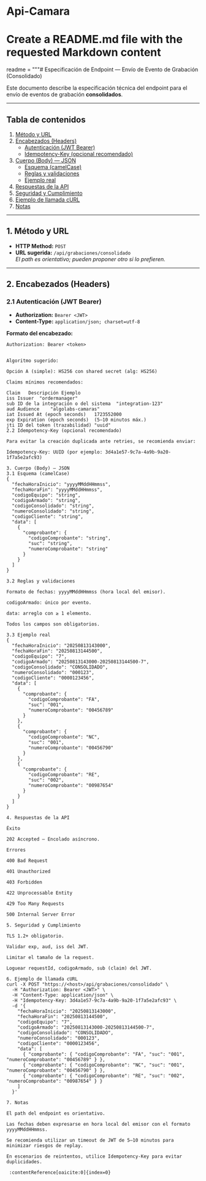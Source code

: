# Api-Camara

# Create a README.md file with the requested Markdown content
readme = """# Especificación de Endpoint — Envío de Evento de Grabación (Consolidado)

Este documento describe la especificación técnica del endpoint para el envío de eventos de grabación **consolidados**.

---

## Tabla de contenidos
1. [Método y URL](#1-método-y-url)
2. [Encabezados (Headers)](#2-encabezados-headers)
   - [Autenticación (JWT Bearer)](#21-autenticación-jwt-bearer)
   - [Idempotency-Key (opcional recomendado)](#22-idempotency-key-opcional-recomendado)
3. [Cuerpo (Body) — JSON](#3-cuerpo-body--json)
   - [Esquema (camelCase)](#31-esquema-camelcase)
   - [Reglas y validaciones](#32-reglas-y-validaciones)
   - [Ejemplo real](#33-ejemplo-real)
4. [Respuestas de la API](#4-respuestas-de-la-api)
5. [Seguridad y Cumplimiento](#5-seguridad-y-cumplimiento)
6. [Ejemplo de llamada cURL](#6-ejemplo-de-llamada-curl)
7. [Notas](#7-notas)

---

## 1. Método y URL
- **HTTP Method:** `POST`
- **URL sugerida:** `/api/grabaciones/consolidado`  
  *El path es orientativo; pueden proponer otro si lo prefieren.*

---

## 2. Encabezados (Headers)

### 2.1 Autenticación (JWT Bearer)
- **Authorization:** `Bearer <JWT>`
- **Content-Type:** `application/json; charset=utf-8`

**Formato del encabezado:**
```http
Authorization: Bearer <token>


Algoritmo sugerido:

Opción A (simple): HS256 con shared secret (alg: HS256)

Claims mínimos recomendados:

Claim	Descripción	Ejemplo
iss	Issuer	"ordermanager"
sub	ID de la integración o del sistema	"integration-123"
aud	Audience	"algolabs-camaras"
iat	Issued At (epoch seconds)	1723552000
exp	Expiration (epoch seconds)	(5–10 minutos máx.)
jti	ID del token (trazabilidad)	"uuid"
2.2 Idempotency-Key (opcional recomendado)

Para evitar la creación duplicada ante retries, se recomienda enviar:

Idempotency-Key: UUID (por ejemplo: 3d4a1e57-9c7a-4a9b-9a20-1f7a5e2afc93)

3. Cuerpo (Body) — JSON
3.1 Esquema (camelCase)
{
  "fechaHoraInicio": "yyyyMMddHHmmss",
  "fechaHoraFin": "yyyyMMddHHmmss",
  "codigoEquipo": "string",
  "codigoArmado": "string",
  "codigoConsolidado": "string",
  "numeroConsolidado": "string",
  "codigoCliente": "string",
  "data": [
    {
      "comprobante": {
        "codigoComprobante": "string",
        "suc": "string",
        "numeroComprobante": "string"
      }
    }
  ]
}

3.2 Reglas y validaciones

Formato de fechas: yyyyMMddHHmmss (hora local del emisor).

codigoArmado: único por evento.

data: arreglo con ≥ 1 elemento.

Todos los campos son obligatorios.

3.3 Ejemplo real
{
  "fechaHoraInicio": "20250813143000",
  "fechaHoraFin": "20250813144500",
  "codigoEquipo": "7",
  "codigoArmado": "20250813143000-20250813144500-7",
  "codigoConsolidado": "CONSOLIDADO",
  "numeroConsolidado": "000123",
  "codigoCliente": "0000123456",
  "data": [
    {
      "comprobante": {
        "codigoComprobante": "FA",
        "suc": "001",
        "numeroComprobante": "00456789"
      }
    },
    {
      "comprobante": {
        "codigoComprobante": "NC",
        "suc": "001",
        "numeroComprobante": "00456790"
      }
    },
    {
      "comprobante": {
        "codigoComprobante": "RE",
        "suc": "002",
        "numeroComprobante": "00987654"
      }
    }
  ]
}

4. Respuestas de la API

Éxito

202 Accepted — Encolado asíncrono.

Errores

400 Bad Request

401 Unauthorized

403 Forbidden

422 Unprocessable Entity

429 Too Many Requests

500 Internal Server Error

5. Seguridad y Cumplimiento

TLS 1.2+ obligatorio.

Validar exp, aud, iss del JWT.

Limitar el tamaño de la request.

Loguear requestId, codigoArmado, sub (claim) del JWT.

6. Ejemplo de llamada cURL
curl -X POST "https://<host>/api/grabaciones/consolidado" \
  -H "Authorization: Bearer <JWT>" \
  -H "Content-Type: application/json" \
  -H "Idempotency-Key: 3d4a1e57-9c7a-4a9b-9a20-1f7a5e2afc93" \
  -d '{
    "fechaHoraInicio": "20250813143000",
    "fechaHoraFin": "20250813144500",
    "codigoEquipo": "7",
    "codigoArmado": "20250813143000-20250813144500-7",
    "codigoConsolidado": "CONSOLIDADO",
    "numeroConsolidado": "000123",
    "codigoCliente": "0000123456",
    "data": [
      { "comprobante": { "codigoComprobante": "FA", "suc": "001", "numeroComprobante": "00456789" } },
      { "comprobante": { "codigoComprobante": "NC", "suc": "001", "numeroComprobante": "00456790" } },
      { "comprobante": { "codigoComprobante": "RE", "suc": "002", "numeroComprobante": "00987654" } }
    ]
  }'

7. Notas

El path del endpoint es orientativo.

Las fechas deben expresarse en hora local del emisor con el formato yyyyMMddHHmmss.

Se recomienda utilizar un timeout de JWT de 5–10 minutos para minimizar riesgos de replay.

En escenarios de reintentos, utilice Idempotency-Key para evitar duplicidades.

 ​:contentReference[oaicite:0]{index=0}​
